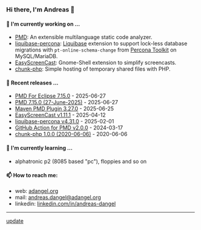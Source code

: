 ### Hi there, I'm Andreas 👋

#### 🔭 I'm currently working on ...

*   [PMD](https://github.com/pmd/pmd): An extensible multilanguage static code analyzer.
*   [liquibase-percona](https://github.com/liquibase/liquibase-percona): [Liquibase](https://github.com/liquibase/liquibase) extension to support lock-less database migrations with `pt-online-schema-change` from [Percona Toolkit](https://www.percona.com/doc/percona-toolkit/LATEST/index.html) on MySQL/MariaDB.
*   [EasyScreenCast](https://github.com/EasyScreenCast/EasyScreenCast): Gnome-Shell extension to simplify screencasts.
*   [chunk-php](https://github.com/adangel/chunk-php): Simple hosting of temporary shared files with PHP. 

#### 🚀 Recent releases ...

*   [PMD For Eclipse 7.15.0](https://github.com/pmd/pmd-eclipse-plugin/releases/tag/7.15.0.v20250627-1342-r) - 2025-06-27
*   [PMD 7.15.0 (27-June-2025)](https://github.com/pmd/pmd/releases/tag/pmd_releases/7.15.0) - 2025-06-27
*   [Maven PMD Plugin 3.27.0](https://github.com/apache/maven-pmd-plugin/releases/tag/maven-pmd-plugin-3.27.0) - 2025-06-25
*   [EasyScreenCast v1.11.1](https://github.com/EasyScreenCast/EasyScreenCast/releases/tag/1.11.1) - 2025-04-12
*   [liquibase-percona v4.31.0](https://github.com/liquibase/liquibase-percona/releases/tag/v4.31.0) - 2025-02-01
*   [GitHub Action for PMD v2.0.0](https://github.com/pmd/pmd-github-action/releases/tag/v2.0.0) - 2024-03-17
*   [chunk-php 1.0.0 (2020-06-06)](https://github.com/adangel/chunk-php/releases/tag/1.0.0) - 2020-06-06

#### 🌱 I'm currently learning ...

*   alphatronic p2 (8085 based "pc"), floppies and so on

#### 📫 How to reach me:

*   web: [adangel.org](https://adangel.org)
*   mail: [andreas.dangel@adangel.org](mailto:andreas.dangel@adangel.org)
*   linkedin: [linkedin.com/in/andreas-dangel](https://www.linkedin.com/in/andreas-dangel)

-----

[update](https://github.com/adangel/adangel/actions/workflows/update-readme.yml)
